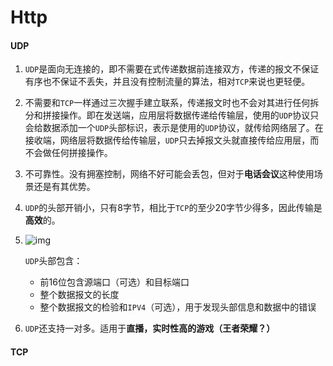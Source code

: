 # Http

#### UDP

1. `UDP`是面向无连接的，即不需要在式传递数据前连接双方，传递的报文不保证有序也不保证不丢失，并且没有控制流量的算法，相对`TCP`来说也更轻便。

2. 不需要和`TCP`一样通过三次握手建立联系，传递报文时也不会对其进行任何拆分和拼接操作。即在发送端，应用层将数据传递给传输层，使用的`UDP`协议只会给数据添加一个`UDP`头部标识，表示是使用的`UDP`协议，就传给网络层了。在接收端，网络层将数据传给传输层，`UDP`只去掉报文头就直接传给应用层，而不会做任何拼接操作。

3. 不可靠性。没有拥塞控制，网络不好可能会丢包，但对于**电话会议**这种使用场景还是有其优势。

4. `UDP`的头部开销小，只有8字节，相比于`TCP`的至少20字节少得多，因此传输是**高效**的。

5. ![img](https://user-gold-cdn.xitu.io/2018/5/1/163195b245ceb89c?imageslim)

   `UDP`头部包含：

   - 前16位包含源端口（可选）和目标端口
   - 整个数据报文的长度
   - 整个数据报文的检验和`IPV4`（可选），用于发现头部信息和数据中的错误

6. `UDP`还支持一对多。适用于**直播，实时性高的游戏（王者荣耀？）**

#### TCP